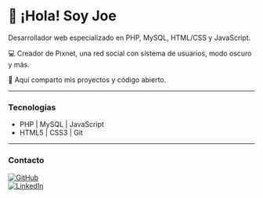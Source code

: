 # 👋 ¡Hola! Soy Joe

Desarrollador web especializado en PHP, MySQL, HTML/CSS y JavaScript.

💻 Creador de Pixnet, una red social con sistema de usuarios, modo oscuro y más.

📂 Aquí comparto mis proyectos y código abierto.

---

### Tecnologías

- PHP | MySQL | JavaScript  
- HTML5 | CSS3 | Git

---

### Contacto

[![GitHub](https://img.shields.io/badge/GitHub-joe-black?style=for-the-badge&logo=github)](https://github.com/joe)  
[![LinkedIn](https://img.shields.io/badge/LinkedIn-joe-blue?style=for-the-badge&logo=linkedin)](https://linkedin.com/in/joe)  
